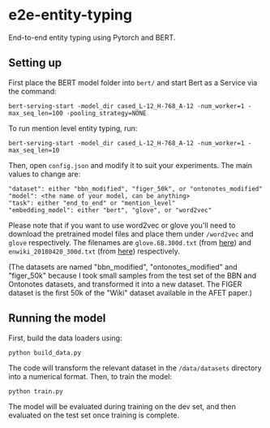# e2e-entity-typing
End-to-end entity typing using Pytorch and BERT.

## Setting up

First place the BERT model folder into `bert/` and start Bert as a Service via the command: 

    bert-serving-start -model_dir cased_L-12_H-768_A-12 -num_worker=1 -max_seq_len=100 -pooling_strategy=NONE
    
To run mention level entity typing, run:

    bert-serving-start -model_dir cased_L-12_H-768_A-12 -num_worker=1 -max_seq_len=10
   
Then, open `config.json` and modify it to suit your experiments. The main values to change are:

    "dataset": either "bbn_modified", "figer_50k", or "ontonotes_modified"
    "model": <the name of your model, can be anything>
    "task": either "end_to_end" or "mention_level"
    "embedding_model": either "bert", "glove", or "word2vec"

Please note that if you want to use word2vec or glove you'll need to download the pretrained model files and place them under `/word2vec` and `glove` respectively. The filenames are `glove.6B.300d.txt` (from [here](https://nlp.stanford.edu/projects/glove/)) and `enwiki_20180420_300d.txt` (from [here](https://wikipedia2vec.github.io/wikipedia2vec/pretrained/)) respectively.

(The datasets are named "bbn_modified", "ontonotes_modified" and "figer_50k" because I took small samples from the test set of the BBN and Ontonotes datasets, and transformed it into a new dataset. The FIGER dataset is the first 50k of the "Wiki" dataset available in the AFET paper.)

## Running the model

First, build the data loaders using:

    python build_data.py
    
The code will transform the relevant dataset in the `/data/datasets` directory into a numerical format. Then, to train the model:

    python train.py

The model will be evaluated during training on the dev set, and then evaluated on the test set once training is complete.
